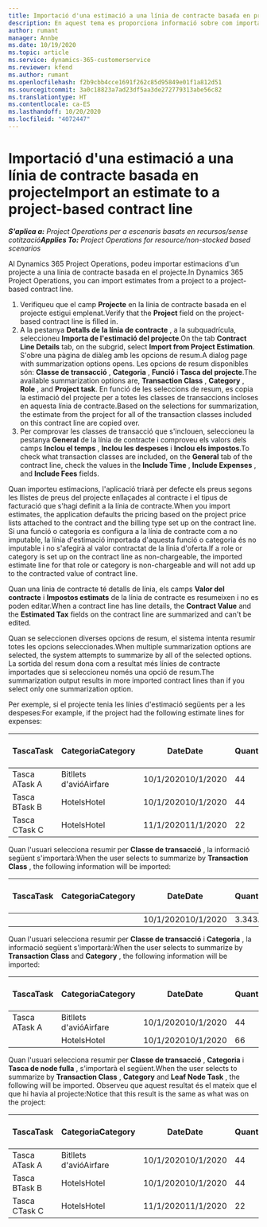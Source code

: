 ```yaml
---
title: Importació d'una estimació a una línia de contracte basada en projecte
description: En aquest tema es proporciona informació sobre com importar estimacions d'un projecte a una línia de contracte.
author: rumant
manager: Annbe
ms.date: 10/19/2020
ms.topic: article
ms.service: dynamics-365-customerservice
ms.reviewer: kfend
ms.author: rumant
ms.openlocfilehash: f2b9cbb4cce1691f262c85d95849e01f1a812d51
ms.sourcegitcommit: 3a0c18823a7ad23df5aa3de272779313abe56c82
ms.translationtype: HT
ms.contentlocale: ca-ES
ms.lasthandoff: 10/20/2020
ms.locfileid: "4072447"
---
```

# <a name="import-an-estimate-to-a-project-based-contract-line"></a><span data-ttu-id="40f46-103">Importació d'una estimació a una línia de contracte basada en projecte</span><span class="sxs-lookup"><span data-stu-id="40f46-103">Import an estimate to a project-based contract line</span></span>

<span data-ttu-id="40f46-104">_**S'aplica a:** Project Operations per a escenaris basats en recursos/sense cotització_</span><span class="sxs-lookup"><span data-stu-id="40f46-104">_**Applies To:** Project Operations for resource/non-stocked based scenarios_</span></span>

<span data-ttu-id="40f46-105">Al Dynamics 365 Project Operations, podeu importar estimacions d'un projecte a una línia de contracte basada en el projecte.</span><span class="sxs-lookup"><span data-stu-id="40f46-105">In Dynamics 365 Project Operations, you can import estimates from a project to a project-based contract line.</span></span>

1. <span data-ttu-id="40f46-106">Verifiqueu que el camp **Projecte** en la línia de contracte basada en el projecte estigui emplenat.</span><span class="sxs-lookup"><span data-stu-id="40f46-106">Verify that the **Project** field on the project-based contract line is filled in.</span></span>
2. <span data-ttu-id="40f46-107">A la pestanya **Detalls de la línia de contracte** , a la subquadrícula, seleccioneu **Importa de l'estimació del projecte**.</span><span class="sxs-lookup"><span data-stu-id="40f46-107">On the tab **Contract Line Details** tab, on the subgrid, select **Import from Project Estimation**.</span></span> <span data-ttu-id="40f46-108">S'obre una pàgina de diàleg amb les opcions de resum.</span><span class="sxs-lookup"><span data-stu-id="40f46-108">A dialog page with summarization options opens.</span></span> <span data-ttu-id="40f46-109">Les opcions de resum disponibles són: **Classe de transacció** , **Categoria** , **Funció** i **Tasca del projecte**.</span><span class="sxs-lookup"><span data-stu-id="40f46-109">The available summarization options are, **Transaction Class** , **Category** , **Role** , and **Project task**.</span></span> <span data-ttu-id="40f46-110">En funció de les seleccions de resum, es copia la estimació del projecte per a totes les classes de transaccions incloses en aquesta línia de contracte.</span><span class="sxs-lookup"><span data-stu-id="40f46-110">Based on the selections for summarization, the estimate from the project for all of the transaction classes included on this contract line are copied over.</span></span> 
3. <span data-ttu-id="40f46-111">Per comprovar les classes de transacció que s'inclouen, seleccioneu la pestanya **General** de la línia de contracte i comproveu els valors dels camps **Inclou el temps** , **Inclou les despeses** i **Inclou els impostos**.</span><span class="sxs-lookup"><span data-stu-id="40f46-111">To check what transaction classes are included, on the **General** tab of the contract line, check the values in the **Include Time** , **Include Expenses** , and **Include Fees** fields.</span></span>

<span data-ttu-id="40f46-112">Quan importeu estimacions, l'aplicació triarà per defecte els preus segons les llistes de preus del projecte enllaçades al contracte i el tipus de facturació que s'hagi definit a la línia de contracte.</span><span class="sxs-lookup"><span data-stu-id="40f46-112">When you import estimates, the application defaults the pricing based on the project price lists attached to the contract and the billing type set up on the contract line.</span></span> <span data-ttu-id="40f46-113">Si una funció o categoria es configura a la línia de contracte com a no imputable, la línia d'estimació importada d'aquesta funció o categoria és no imputable i no s'afegirà al valor contractat de la línia d'oferta.</span><span class="sxs-lookup"><span data-stu-id="40f46-113">If a role or category is set up on the contract line as non-chargeable, the imported estimate line for that role or category is non-chargeable and will not add up to the contracted value of contract line.</span></span>

<span data-ttu-id="40f46-114">Quan una línia de contracte té detalls de línia, els camps **Valor del contracte** i **Impostos estimats** de la línia de contracte es resumeixen i no es poden editar.</span><span class="sxs-lookup"><span data-stu-id="40f46-114">When a contract line has line details, the **Contract Value** and the **Estimated Tax** fields on the contract line are summarized and can't be edited.</span></span>

<span data-ttu-id="40f46-115">Quan se seleccionen diverses opcions de resum, el sistema intenta resumir totes les opcions seleccionades.</span><span class="sxs-lookup"><span data-stu-id="40f46-115">When multiple summarization options are selected, the system attempts to summarize by all of the selected options.</span></span> <span data-ttu-id="40f46-116">La sortida del resum dona com a resultat més línies de contracte importades que si seleccioneu només una opció de resum.</span><span class="sxs-lookup"><span data-stu-id="40f46-116">The summarization output results in more imported contract lines than if you select only one summarization option.</span></span>

<span data-ttu-id="40f46-117">Per exemple, si el projecte tenia les línies d'estimació següents per a les despeses:</span><span class="sxs-lookup"><span data-stu-id="40f46-117">For example, if the project had the following estimate lines for expenses:</span></span>

| <span data-ttu-id="40f46-118">Tasca</span><span class="sxs-lookup"><span data-stu-id="40f46-118">Task</span></span> | <span data-ttu-id="40f46-119">Categoria</span><span class="sxs-lookup"><span data-stu-id="40f46-119">Category</span></span> | <span data-ttu-id="40f46-120">Date</span><span class="sxs-lookup"><span data-stu-id="40f46-120">Date</span></span> | <span data-ttu-id="40f46-121">Quantitat</span><span class="sxs-lookup"><span data-stu-id="40f46-121">Quantity</span></span> | <span data-ttu-id="40f46-122">Preu per unitat</span><span class="sxs-lookup"><span data-stu-id="40f46-122">Unit price</span></span> | <span data-ttu-id="40f46-123">Import</span><span class="sxs-lookup"><span data-stu-id="40f46-123">Amount</span></span> |
| --- | --- | --- | --- | --- | --- |
| <span data-ttu-id="40f46-124">Tasca A</span><span class="sxs-lookup"><span data-stu-id="40f46-124">Task A</span></span> | <span data-ttu-id="40f46-125">Bitllets d'avió</span><span class="sxs-lookup"><span data-stu-id="40f46-125">Airfare</span></span> | <span data-ttu-id="40f46-126">10/1/2020</span><span class="sxs-lookup"><span data-stu-id="40f46-126">10/1/2020</span></span> | <span data-ttu-id="40f46-127">4</span><span class="sxs-lookup"><span data-stu-id="40f46-127">4</span></span> | <span data-ttu-id="40f46-128">400</span><span class="sxs-lookup"><span data-stu-id="40f46-128">400</span></span> | <span data-ttu-id="40f46-129">1600</span><span class="sxs-lookup"><span data-stu-id="40f46-129">1600</span></span> |
| <span data-ttu-id="40f46-130">Tasca B</span><span class="sxs-lookup"><span data-stu-id="40f46-130">Task B</span></span> | <span data-ttu-id="40f46-131">Hotels</span><span class="sxs-lookup"><span data-stu-id="40f46-131">Hotel</span></span> | <span data-ttu-id="40f46-132">10/1/2020</span><span class="sxs-lookup"><span data-stu-id="40f46-132">10/1/2020</span></span> | <span data-ttu-id="40f46-133">4</span><span class="sxs-lookup"><span data-stu-id="40f46-133">4</span></span> | <span data-ttu-id="40f46-134">200</span><span class="sxs-lookup"><span data-stu-id="40f46-134">200</span></span> | <span data-ttu-id="40f46-135">800</span><span class="sxs-lookup"><span data-stu-id="40f46-135">800</span></span> |
| <span data-ttu-id="40f46-136">Tasca C</span><span class="sxs-lookup"><span data-stu-id="40f46-136">Task C</span></span> | <span data-ttu-id="40f46-137">Hotels</span><span class="sxs-lookup"><span data-stu-id="40f46-137">Hotel</span></span> | <span data-ttu-id="40f46-138">11/1/2020</span><span class="sxs-lookup"><span data-stu-id="40f46-138">11/1/2020</span></span> | <span data-ttu-id="40f46-139">2</span><span class="sxs-lookup"><span data-stu-id="40f46-139">2</span></span> | <span data-ttu-id="40f46-140">200</span><span class="sxs-lookup"><span data-stu-id="40f46-140">200</span></span> | <span data-ttu-id="40f46-141">400</span><span class="sxs-lookup"><span data-stu-id="40f46-141">400</span></span> |

<span data-ttu-id="40f46-142">Quan l'usuari selecciona resumir per **Classe de transacció** , la informació següent s'importarà:</span><span class="sxs-lookup"><span data-stu-id="40f46-142">When the user selects to summarize by **Transaction Class** , the following information will be imported:</span></span>

| <span data-ttu-id="40f46-143">Tasca</span><span class="sxs-lookup"><span data-stu-id="40f46-143">Task</span></span> | <span data-ttu-id="40f46-144">Categoria</span><span class="sxs-lookup"><span data-stu-id="40f46-144">Category</span></span> | <span data-ttu-id="40f46-145">Date</span><span class="sxs-lookup"><span data-stu-id="40f46-145">Date</span></span> | <span data-ttu-id="40f46-146">Quantitat</span><span class="sxs-lookup"><span data-stu-id="40f46-146">Quantity</span></span> | <span data-ttu-id="40f46-147">Preu per unitat</span><span class="sxs-lookup"><span data-stu-id="40f46-147">Unit price</span></span> | <span data-ttu-id="40f46-148">Import</span><span class="sxs-lookup"><span data-stu-id="40f46-148">Amount</span></span> |
| --- | --- | --- | --- | --- | --- |
| &nbsp;  | &nbsp;  | <span data-ttu-id="40f46-149">10/1/2020</span><span class="sxs-lookup"><span data-stu-id="40f46-149">10/1/2020</span></span> | <span data-ttu-id="40f46-150">3.34</span><span class="sxs-lookup"><span data-stu-id="40f46-150">3.34</span></span> | <span data-ttu-id="40f46-151">840</span><span class="sxs-lookup"><span data-stu-id="40f46-151">840</span></span> | <span data-ttu-id="40f46-152">2800</span><span class="sxs-lookup"><span data-stu-id="40f46-152">2800</span></span> |

<span data-ttu-id="40f46-153">Quan l'usuari selecciona resumir per **Classe de transacció** i **Categoria** , la informació següent s'importarà:</span><span class="sxs-lookup"><span data-stu-id="40f46-153">When the user selects to summarize by **Transaction Class** and **Category** , the following information will be imported:</span></span>

| <span data-ttu-id="40f46-154">Tasca</span><span class="sxs-lookup"><span data-stu-id="40f46-154">Task</span></span> | <span data-ttu-id="40f46-155">Categoria</span><span class="sxs-lookup"><span data-stu-id="40f46-155">Category</span></span> | <span data-ttu-id="40f46-156">Date</span><span class="sxs-lookup"><span data-stu-id="40f46-156">Date</span></span> | <span data-ttu-id="40f46-157">Quantitat</span><span class="sxs-lookup"><span data-stu-id="40f46-157">Quantity</span></span> | <span data-ttu-id="40f46-158">Preu per unitat</span><span class="sxs-lookup"><span data-stu-id="40f46-158">Unit price</span></span> | <span data-ttu-id="40f46-159">Import</span><span class="sxs-lookup"><span data-stu-id="40f46-159">Amount</span></span> |
| --- | --- | --- | --- | --- | --- |
| <span data-ttu-id="40f46-160">Tasca A</span><span class="sxs-lookup"><span data-stu-id="40f46-160">Task A</span></span> | <span data-ttu-id="40f46-161">Bitllets d'avió</span><span class="sxs-lookup"><span data-stu-id="40f46-161">Airfare</span></span> | <span data-ttu-id="40f46-162">10/1/2020</span><span class="sxs-lookup"><span data-stu-id="40f46-162">10/1/2020</span></span> | <span data-ttu-id="40f46-163">4</span><span class="sxs-lookup"><span data-stu-id="40f46-163">4</span></span> | <span data-ttu-id="40f46-164">400</span><span class="sxs-lookup"><span data-stu-id="40f46-164">400</span></span> | <span data-ttu-id="40f46-165">1600</span><span class="sxs-lookup"><span data-stu-id="40f46-165">1600</span></span> |
| &nbsp;  | <span data-ttu-id="40f46-166">Hotels</span><span class="sxs-lookup"><span data-stu-id="40f46-166">Hotel</span></span> | <span data-ttu-id="40f46-167">10/1/2020</span><span class="sxs-lookup"><span data-stu-id="40f46-167">10/1/2020</span></span> | <span data-ttu-id="40f46-168">6</span><span class="sxs-lookup"><span data-stu-id="40f46-168">6</span></span> | <span data-ttu-id="40f46-169">200</span><span class="sxs-lookup"><span data-stu-id="40f46-169">200</span></span> | <span data-ttu-id="40f46-170">1200</span><span class="sxs-lookup"><span data-stu-id="40f46-170">1200</span></span> |

<span data-ttu-id="40f46-171">Quan l'usuari selecciona resumir per **Classe de transacció** , **Categoria** i **Tasca de node fulla** , s'importarà el següent.</span><span class="sxs-lookup"><span data-stu-id="40f46-171">When the user selects to summarize by **Transaction Class** , **Category** and **Leaf Node Task** , the following will be imported.</span></span> <span data-ttu-id="40f46-172">Observeu que aquest resultat és el mateix que el que hi havia al projecte:</span><span class="sxs-lookup"><span data-stu-id="40f46-172">Notice that this result is the same as what was on the project:</span></span>

| <span data-ttu-id="40f46-173">Tasca</span><span class="sxs-lookup"><span data-stu-id="40f46-173">Task</span></span> | <span data-ttu-id="40f46-174">Categoria</span><span class="sxs-lookup"><span data-stu-id="40f46-174">Category</span></span> | <span data-ttu-id="40f46-175">Date</span><span class="sxs-lookup"><span data-stu-id="40f46-175">Date</span></span> | <span data-ttu-id="40f46-176">Quantitat</span><span class="sxs-lookup"><span data-stu-id="40f46-176">Quantity</span></span> | <span data-ttu-id="40f46-177">Preu per unitat</span><span class="sxs-lookup"><span data-stu-id="40f46-177">Unit price</span></span> | <span data-ttu-id="40f46-178">Import</span><span class="sxs-lookup"><span data-stu-id="40f46-178">Amount</span></span> |
| --- | --- | --- | --- | --- | --- |
| <span data-ttu-id="40f46-179">Tasca A</span><span class="sxs-lookup"><span data-stu-id="40f46-179">Task A</span></span> | <span data-ttu-id="40f46-180">Bitllets d'avió</span><span class="sxs-lookup"><span data-stu-id="40f46-180">Airfare</span></span> | <span data-ttu-id="40f46-181">10/1/2020</span><span class="sxs-lookup"><span data-stu-id="40f46-181">10/1/2020</span></span> | <span data-ttu-id="40f46-182">4</span><span class="sxs-lookup"><span data-stu-id="40f46-182">4</span></span> | <span data-ttu-id="40f46-183">400</span><span class="sxs-lookup"><span data-stu-id="40f46-183">400</span></span> | <span data-ttu-id="40f46-184">1600</span><span class="sxs-lookup"><span data-stu-id="40f46-184">1600</span></span> |
| <span data-ttu-id="40f46-185">Tasca B</span><span class="sxs-lookup"><span data-stu-id="40f46-185">Task B</span></span> | <span data-ttu-id="40f46-186">Hotels</span><span class="sxs-lookup"><span data-stu-id="40f46-186">Hotel</span></span> | <span data-ttu-id="40f46-187">10/1/2020</span><span class="sxs-lookup"><span data-stu-id="40f46-187">10/1/2020</span></span> | <span data-ttu-id="40f46-188">4</span><span class="sxs-lookup"><span data-stu-id="40f46-188">4</span></span> | <span data-ttu-id="40f46-189">200</span><span class="sxs-lookup"><span data-stu-id="40f46-189">200</span></span> | <span data-ttu-id="40f46-190">800</span><span class="sxs-lookup"><span data-stu-id="40f46-190">800</span></span> |
| <span data-ttu-id="40f46-191">Tasca C</span><span class="sxs-lookup"><span data-stu-id="40f46-191">Task C</span></span> | <span data-ttu-id="40f46-192">Hotels</span><span class="sxs-lookup"><span data-stu-id="40f46-192">Hotel</span></span> | <span data-ttu-id="40f46-193">11/1/2020</span><span class="sxs-lookup"><span data-stu-id="40f46-193">11/1/2020</span></span> | <span data-ttu-id="40f46-194">2</span><span class="sxs-lookup"><span data-stu-id="40f46-194">2</span></span> | <span data-ttu-id="40f46-195">200</span><span class="sxs-lookup"><span data-stu-id="40f46-195">200</span></span> | <span data-ttu-id="40f46-196">400</span><span class="sxs-lookup"><span data-stu-id="40f46-196">400</span></span> |
